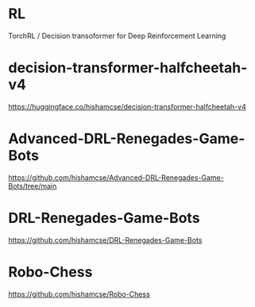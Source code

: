 # RL
TorchRL / Decision transoformer for Deep Reinforcement Learning

# decision-transformer-halfcheetah-v4
https://huggingface.co/hishamcse/decision-transformer-halfcheetah-v4

# Advanced-DRL-Renegades-Game-Bots
https://github.com/hishamcse/Advanced-DRL-Renegades-Game-Bots/tree/main

# DRL-Renegades-Game-Bots
https://github.com/hishamcse/DRL-Renegades-Game-Bots

# Robo-Chess
https://github.com/hishamcse/Robo-Chess

